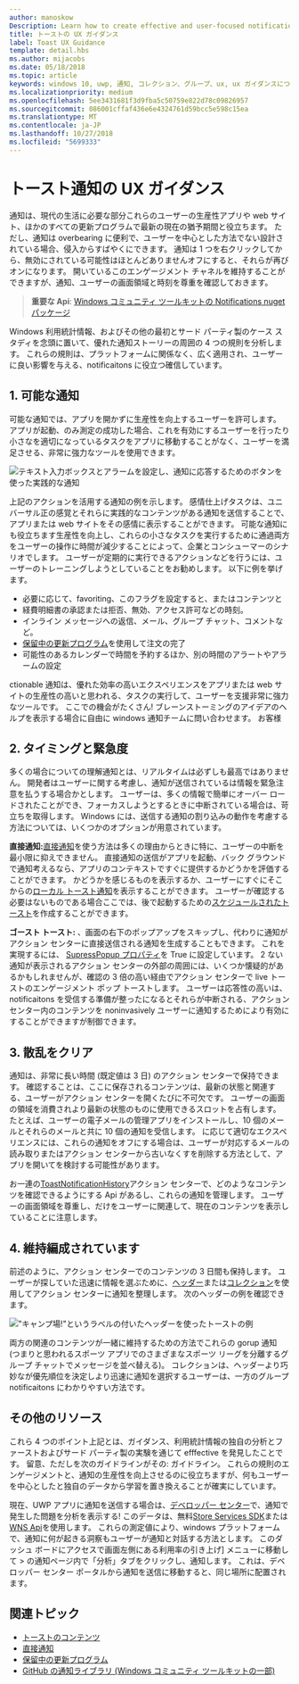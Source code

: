 ```yaml
---
author: manoskow
Description: Learn how to create effective and user-focused notifications that make your users prductive and happy.
title: トーストの UX ガイダンス
label: Toast UX Guidance
template: detail.hbs
ms.author: mijacobs
ms.date: 05/18/2018
ms.topic: article
keywords: windows 10, uwp, 通知, コレクション、グループ、ux, ux ガイダンスについては、ガイダンス、アクション、トースト、アクション センター、noninterruptive、効果的な通知、侵入通知、アクション可能な管理、整理
ms.localizationpriority: medium
ms.openlocfilehash: 5ee3431681f3d9fba5c50759e822d78c09826957
ms.sourcegitcommit: 086001cffaf436e6e4324761d59bcc5e598c15ea
ms.translationtype: MT
ms.contentlocale: ja-JP
ms.lasthandoff: 10/27/2018
ms.locfileid: "5699333"
---
```

# <a name="toast-notification-ux-guidance"></a>トースト通知の UX ガイダンス
通知は、現代の生活に必要な部分これらのユーザーの生産性アプリや web サイト、ほかのすべての更新プログラムで最新の現在の猶予期間と役立ちます。 ただし、通知は overbearing に便利で、ユーザーを中心とした方法でない設計されている場合、侵入からすばやくにできます。 通知は 1 つを右クリックしてから、無効にされている可能性はほとんどありませんオフにすると、それらが再びオンになります。  開いているこのエンゲージメント チャネルを維持することができますが、通知、ユーザーの画面領域と時刻を尊重を確認しておきます。

> **重要な Api**: [Windows コミュニティ ツールキットの Notifications nuget パッケージ](https://www.nuget.org/packages/Microsoft.Toolkit.Uwp.Notifications/)

Windows 利用統計情報、およびその他の最初とサード パーティ製のケース スタディを念頭に置いて、優れた通知ストーリーの周囲の 4 つの規則を分析します。  これらの規則は、プラットフォームに関係なく、広く適用され、ユーザーに良い影響を与える、notificaitons に役立つ確信しています。

## <a name="1-actionable-notifications"></a>1. 可能な通知
可能な通知では、アプリを開かずに生産性を向上するユーザーを許可します。  アプリが起動、のみ測定の成功した場合、これを有効にするユーザーを行ったり小さなを適切になっているタスクをアプリに移動することがなく、ユーザーを満足させる、非常に強力なツールを使用できます。

![テキスト入力ボックスとアラームを設定し、通知に応答するためのボタンを使った実践的な通知](images/actionable-notification-example01.png)

上記のアクションを活用する通知の例を示します。 感情仕上げタスクは、ユニバーサル正の感覚とそれらに実践的なコンテンツがある通知を送信することで、アプリまたは web サイトをその感情に表示することができます。 可能な通知にも役立ちます生産性を向上し、これらの小さなタスクを実行するために通過両方をユーザーの操作に時間が減少することによって、企業とコンシューマーのシナリオでします。 ユーザーが定期的に実行できるアクションなどを行うには、ユーザーのトレーニングしようとしていることをお勧めします。  以下に例を挙げます。
* 必要に応じて、favoriting、このフラグを設定すると、またはコンテンツと
* 経費明細書の承認または拒否、無効、アクセス許可などの時刻。
* インライン メッセージへの返信、メール、グループ チャット、コメントなど。
* [保留中の更新プログラム](toast-pending-update.md)を使用して注文の完了
* 可能性のあるカレンダーで時間を予約するほか、別の時間のアラートやアラームの設定

ctionable 通知は、優れた効率の高いエクスペリエンスをアプリまたは web サイトの生産性の高いと思われる、タスクの実行して、ユーザーを支援非常に強力なツールです。  ここでの機会がたくさん! ブレーンストーミングのアイデアのヘルプを表示する場合に自由に windows 通知チームに問い合わせます。  お客様 

## <a name="2-timing-and-urgency"></a>2. タイミングと緊急度
多くの場合についての理解通知とは、リアルタイムは必ずしも最高ではありません。 開発者はユーザーに関する考慮し、通知が送信されているは情報を緊急注意を払うする場合かとします。 ユーザーは、多くの情報で簡単にオーバー ロードされたことができ、フォーカスしようとするときに中断されている場合は、苛立ちを取得します。 Windows には、送信する通知の割り込みの動作を考慮する方法については、いくつかのオプションが用意されています。

**直接通知:**[直接通知](raw-notification-overview.md)を使う方法は多くの理由からときに特に、ユーザーの中断を最小限に抑えできません。  直接通知の送信がアプリを起動、バック グラウンドで通知考えるなら、アプリのコンテキストですぐに提供するかどうかを評価することができます。 かどうかを感じるものを表示するか、ユーザーにすぐにそこからの[ローカル トースト通知](send-local-toast.md)を表示することができます。  ユーザーが確認する必要はないものである場合ここでは、後で起動するための[スケジュールされたトースト](https://blogs.msdn.microsoft.com/tiles_and_toasts/2016/09/30/quickstart-sending-an-alarm-in-windows-10/)を作成することができます。

**ゴースト トースト:** 、画面の右下のポップアップをスキップし、代わりに通知がアクション センターに直接送信される通知を生成することもできます。 これを実現するには、 [SupressPopup プロパティ](https://docs.microsoft.com/en-us/uwp/api/windows.ui.notifications.toastnotification.suppresspopup)を True に設定しています。 2 ない通知が表示されるアクション センターの外部の周囲には、いくつか懐疑的があるかもしれませんが、確認の 3 倍の高い経由でアクション センターで live トーストのエンゲージメント ポップ トーストします。  ユーザーは応答性の高いは、notificaitons を受信する準備が整ったになるとそれらが中断される、アクション センター内のコンテンツを noninvasively ユーザーに通知するためにより有効にすることができますが制御できます。

## <a name="3-clear-out-the-clutter"></a>3. 散乱をクリア
通知は、非常に長い時間 (既定値は 3 日) のアクション センターで保持できます。  確認することは、ここに保存されるコンテンツは、最新の状態と関連する、ユーザーがアクション センターを開くたびに不可欠です。 ユーザーの画面の領域を消費されより最新の状態のものに使用できるスロットを占有します。  たとえば、ユーザーの電子メールの管理アプリをインストールし、10 個のメールとそれらのメールと共に 10 個の通知を受信します。  に応じて適切なエクスペリエンスには、これらの通知をオフにする場合は、ユーザーが対応するメールの読み取りまたはアクション センターから古いなくすを削除する方法として、アプリを開いてを検討する可能性があります。

お一連の[ToastNotificationHistory](https://docs.microsoft.com/en-us/uwp/api/windows.ui.notifications.toastnotificationhistory)アクション センターで、どのようなコンテンツを確認できるようにする Api があるし、これらの通知を管理します。 ユーザーの画面領域を尊重し、だけをユーザーに関連して、現在のコンテンツを表示していることに注意します。

## <a name="4-keeping-organized"></a>4. 維持編成されています
前述のように、アクション センターでのコンテンツの 3 日間も保持します。  ユーザーが探していた迅速に情報を選ぶために、[ヘッダー](https://docs.microsoft.com/en-us/windows/uwp/design/shell/tiles-and-notifications/toast-headers)または[コレクション](https://docs.microsoft.com/en-us/uwp/api/windows.ui.notifications.toastcollection)を使用してアクション センターに通知を整理します。 次のヘッダーの例を確認できます。

!["キャンプ場!"というラベルの付いたヘッダーを使ったトーストの例](images/toast-headers-action-center.png)

両方の関連のコンテンツが一緒に維持するための方法でこれらの gorup 通知 (つまりと思われるスポーツ アプリでのさまざまなスポーツ リーグを分離するグループ チャットでメッセージを並べ替える)。 コレクションは、ヘッダーより巧妙なが優先順位を決定しより迅速に通知を選択するユーザーは、一方のグループ notificaitons にわかりやすい方法です。 

## <a name="other-resources"></a>その他のリソース
これら 4 つのポイント上記とは、ガイダンス、利用統計情報の独自の分析とファーストおよびサード パーティ製の実験を通じて efffective を発見したことです。 留意、ただしを次のガイドラインがその: ガイドライン。  これらの規則のエンゲージメントと、通知の生産性を向上させるのに役立ちますが、何もユーザーを中心としたと独自のデータから学習を置き換えることが確実にしています。  

現在、UWP アプリに通知を送信する場合は、[デベロッパー センター](https://developer.microsoft.com/en-us/windows)で、通知で発生した問題を分析を表示する! このデータは、無料[Store Services SDK](https://marketplace.visualstudio.com/items?itemName=AdMediator.MicrosoftStoreServicesSDK)または[WNS Api](https://docs.microsoft.com/en-us/windows/uwp/design/shell/tiles-and-notifications/windows-push-notification-services--wns--overview)を使用します。 これらの測定値により、windows プラットフォームで、通知に何が起きる洞察もユーザーが通知と対話する方法とします。 このダッシュ ボードにアクセスで画面左側にある利用率の引き上げ] メニューに移動して > の通知ページ内で「分析」タブをクリックし、通知します。  これは、デベロッパー センター ポータルから通知を送信に移動すると、同じ場所に配置されます。

## <a name="related-topics"></a>関連トピック

* [トーストのコンテンツ](adaptive-interactive-toasts.md)
* [直接通知](raw-notification-overview.md)
* [保留中の更新プログラム](toast-pending-update.md)
* [GitHub の通知ライブラリ (Windows コミュニティ ツールキットの一部)](https://github.com/Microsoft/UWPCommunityToolkit/tree/master/Microsoft.Toolkit.Uwp.Notifications)